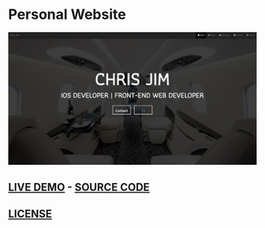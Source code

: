 # **Personal Website**
![personal website](https://github.com/chrisjim316/Personal-Portfolio-/blob/master/Images/intro2.JPG?raw=true)
## [LIVE DEMO](https://iam-chrisjim.github.io/)    -     [SOURCE CODE](https://codepen.io/liljimbos/pen/RgxryK)
## [LICENSE](https://github.com/chrisjim316/Personal-Portfolio-/blob/master/LICENSE)
